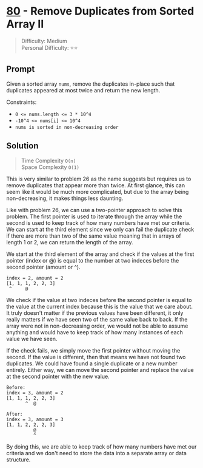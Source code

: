 # [80] - Remove Duplicates from Sorted Array II

> Difficulty: Medium\
> Personal Difficulty: ⭐⭐

## Prompt

Given a sorted array `nums`, remove the duplicates in-place such that duplicates
appeared at most twice and return the new length.

Constraints:

- `0 <= nums.length <= 3 * 10^4`
- `-10^4 <= nums[i] <= 10^4`
- `nums is sorted in non-decreasing order`

## Solution

> Time Complexity `O(n)`\
> Space Complexity `O(1)`

This is very similar to problem 26 as the name suggests but requires us to
remove duplicates that appear more than twice. At first glance, this can seem
like it would be much more complicated, but due to the array being
non-decreasing, it makes things less daunting.

Like with problem 26, we can use a two-pointer approach to solve this problem.
The first pointer is used to iterate through the array while the second is used
to keep track of how many numbers have met our criteria. We can start at the
third element since we only can fail the duplicate check if there are more than
two of the same value meaning that in arrays of length 1 or 2, we can return the
length of the array.

We start at the third element of the array and check if the values at the first
pointer (index or @) is equal to the number at two indeces before the second
pointer (amount or ^).

```text
index = 2, amount = 2
[1, 1, 1, 2, 2, 3]
 ^     @
```

We check if the value at two indeces before the second pointer is equal to the
value at the current index because this is the value that we care about. It
truly doesn't matter if the previous values have been different, it only really
matters if we have seen two of the same value back to back. If the array were
not in non-decreasing order, we would not be able to assume anything and would
have to keep track of how many instances of each value we have seen.

If the check fails, we simply move the first pointer without moving the second.
If the value is different, then that means we have not found two duplicates. We
could have found a single duplicate or a new number entirely. Either way, we can
move the second pointer and replace the value at the second pointer with the new
value.

```text
Before:
index = 3, amount = 2
[1, 1, 1, 2, 2, 3]
       ^  @

After:
index = 3, amount = 3
[1, 1, 2, 2, 2, 3]
          @
          ^
```

By doing this, we are able to keep track of how many numbers have met our
criteria and we don't need to store the data into a separate array or data
structure.

[80]: https://leetcode.com/problems/remove-duplicates-from-sorted-array-ii
